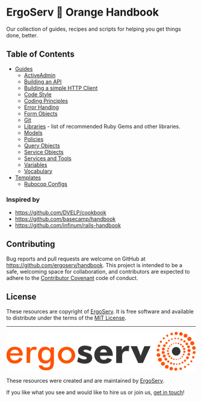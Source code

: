 # ErgoServ 📙 Orange Handbook

Our collection of guides, recipes and scripts for helping you get things done, better.

## Table of Contents

* [Guides](guides/)
  - [ActiveAdmin](guides/activeadmin.md)
  - [Building an API](guides/building_api.md)
  - [Building a simple HTTP Client](guides/building_simple_http_client.md)
  - [Code Style](guides/code_style.md)
  - [Coding Principles](guides/coding_principles.md)
  - [Error Handing](guides/error_handling.md)
  - [Form Objects](guides/form_objects.md)
  - [Git](guides/git.md)
  - [Libraries](guides/libraries.md) - list of recommended Ruby Gems and other libraries.
  - [Models](guides/models.md)
  - [Policies](guides/policies.md)
  - [Query Objects](guides/query_objects.md)
  - [Service Objects](guides/service_objects.md)
  - [Services and Tools](guides/services_and_tools.md)
  - [Variables](guides/variables.md)
  - [Vocabulary](guides/vocabulary.md)
* [Templates](templates/)
    - [Rubocop Configs](templates/rubocop)

### Inspired by

* https://github.com/DVELP/cookbook
* https://github.com/basecamp/handbook
* https://github.com/infinum/rails-handbook

## Contributing

Bug reports and pull requests are welcome on GitHub at https://github.com/ergoserv/handbook. This project is intended to be a safe, welcoming space for collaboration, and contributors are expected to adhere to the [Contributor Covenant](http://contributor-covenant.org/) code of conduct.

## License

These resources are copyright of [ErgoServ](https://www.ergoserv.com). It is free software and available to distribute under the terms of the [MIT License](http://opensource.org/licenses/MIT).

------

[![alt text](https://raw.githubusercontent.com/ergoserv/handbook/master/assets/ErgoServ_horizontalColor@sign+text+bg.png "ErgoServ - Web and Mobile Development Company")](https://www.ergoserv.com)

These resources were created and are maintained by [ErgoServ](https://www.ergoserv.com).

If you like what you see and would like to hire us or join us, [get in touch](https://www.ergoserv.com)!
